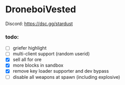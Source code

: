 # DroneboiVested

Discord: https://dsc.gg/stardust

### todo:
- [ ] griefer highlight
- [ ] multi-client support (random userid)
- [X] sell all for ore
- [X] more blocks in sandbox
- [X] remove key loader supporter and dev bypass
- [ ] disable all weapons at spawn (including explosive)
